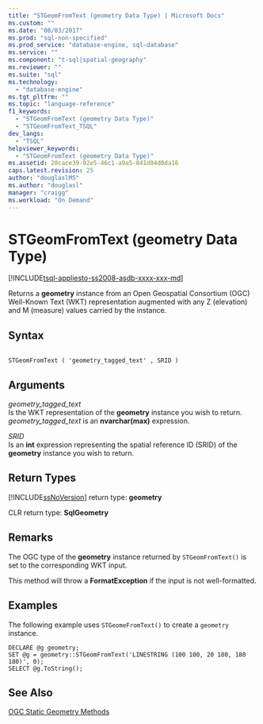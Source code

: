 ```yaml
---
title: "STGeomFromText (geometry Data Type) | Microsoft Docs"
ms.custom: ""
ms.date: "08/03/2017"
ms.prod: "sql-non-specified"
ms.prod_service: "database-engine, sql-database"
ms.service: ""
ms.component: "t-sql|spatial-geography"
ms.reviewer: ""
ms.suite: "sql"
ms.technology: 
  - "database-engine"
ms.tgt_pltfrm: ""
ms.topic: "language-reference"
f1_keywords: 
  - "STGeomFromText (geometry Data Type)"
  - "STGeomFromText_TSQL"
dev_langs: 
  - "TSQL"
helpviewer_keywords: 
  - "STGeomFromText (geometry Data Type)"
ms.assetid: 20cace39-02e5-46c1-a9a5-841d04d0da16
caps.latest.revision: 25
author: "douglaslMS"
ms.author: "douglasl"
manager: "craigg"
ms.workload: "On Demand"
---
```

# STGeomFromText (geometry Data Type)
[!INCLUDE[tsql-appliesto-ss2008-asdb-xxxx-xxx-md](../../includes/tsql-appliesto-ss2008-asdb-xxxx-xxx-md.md)]

Returns a **geometry** instance from an Open Geospatial Consortium (OGC) Well-Known Text (WKT) representation augmented with any Z (elevation) and M (measure) values carried by the instance.
  
## Syntax  
  
```  
  
STGeomFromText ( 'geometry_tagged_text' , SRID )  
```  
  
## Arguments  
 *geometry_tagged_text*  
 Is the WKT representation of the **geometry** instance you wish to return. *geometry_tagged_text* is an **nvarchar(max)** expression.  
  
 *SRID*  
 Is an **int** expression representing the spatial reference ID (SRID) of the **geometry** instance you wish to return.  
  
## Return Types  
 [!INCLUDE[ssNoVersion](../../includes/ssnoversion-md.md)] return type: **geometry**  
  
 CLR return type: **SqlGeometry**  
  
## Remarks  
 The OGC type of the **geometry** instance returned by `STGeomFromText()` is set to the corresponding WKT input.  
  
 This method will throw a **FormatException** if the input is not well-formatted.  
  
## Examples  
 The following example uses `STGeomeFromText()` to create a `geometry` instance.  
  
```  
DECLARE @g geometry;  
SET @g = geometry::STGeomFromText('LINESTRING (100 100, 20 180, 180 180)', 0);  
SELECT @g.ToString();  
```  
  
## See Also  
 [OGC Static Geometry Methods](../../t-sql/spatial-geometry/ogc-static-geometry-methods.md)  
  
  

